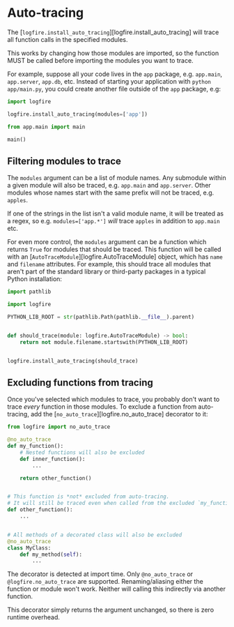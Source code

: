 # Auto-tracing

The [`logfire.install_auto_tracing`][logfire.install_auto_tracing]
will trace all function calls in the specified modules.

This works by changing how those modules are imported,
so the function MUST be called before importing the modules you want to trace.

For example, suppose all your code lives in the `app` package, e.g. `app.main`, `app.server`, `app.db`, etc.
Instead of starting your application with `python app/main.py`,
you could create another file outside of the `app` package, e.g:

```py title="main.py"
import logfire

logfire.install_auto_tracing(modules=['app'])

from app.main import main

main()
```

## Filtering modules to trace

The `modules` argument can be a list of module names.
Any submodule within a given module will also be traced, e.g. `app.main` and `app.server`.
Other modules whose names start with the same prefix will not be traced, e.g. `apples`.

If one of the strings in the list isn't a valid module name, it will be treated as a regex,
so e.g. `modules=['app.*']` *will* trace `apples` in addition to `app.main` etc.

For even more control, the `modules` argument can be a function which returns `True` for modules that should be traced.
This function will be called with an [`AutoTraceModule`][logfire.AutoTraceModule] object, which has `name` and
`filename` attributes. For example, this should trace all modules that aren't part of the standard library or
third-party packages in a typical Python installation:

```py
import pathlib

import logfire

PYTHON_LIB_ROOT = str(pathlib.Path(pathlib.__file__).parent)


def should_trace(module: logfire.AutoTraceModule) -> bool:
    return not module.filename.startswith(PYTHON_LIB_ROOT)


logfire.install_auto_tracing(should_trace)
```

## Excluding functions from tracing

Once you've selected which modules to trace, you probably don't want to trace *every* function in those modules.
To exclude a function from auto-tracing, add the [`no_auto_trace`][logfire.no_auto_trace] decorator to it:

```py
from logfire import no_auto_trace

@no_auto_trace
def my_function():
    # Nested functions will also be excluded
    def inner_function():
        ...

    return other_function()


# This function is *not* excluded from auto-tracing.
# It will still be traced even when called from the excluded `my_function` above.
def other_function():
    ...


# All methods of a decorated class will also be excluded
@no_auto_trace
class MyClass:
    def my_method(self):
        ...
```

The decorator is detected at import time.
Only `@no_auto_trace` or `@logfire.no_auto_trace` are supported.
Renaming/aliasing either the function or module won't work.
Neither will calling this indirectly via another function.

This decorator simply returns the argument unchanged, so there is zero runtime overhead.
